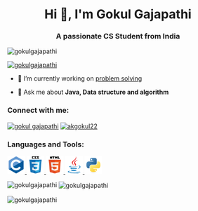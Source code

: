 

<!--
**gokulgajapathi/gokulgajapathi** is a ✨ _special_ ✨ repository because its `README.md` (this file) appears on your GitHub profile.-->

<h1 align="center">Hi 👋, I'm Gokul Gajapathi</h1>
<h3 align="center">A passionate CS Student from India</h3>

<p align="left"> <img src="https://komarev.com/ghpvc/?username=gokulgajapathi&label=Profile%20views&color=0e75b6&style=flat" alt="gokulgajapathi" /> </p>

<p align="left"> <a href="https://github.com/ryo-ma/github-profile-trophy"><img src="https://github-profile-trophy.vercel.app/?username=gokulgajapathi" alt="gokulgajapathi" /></a> </p>

- 🔭 I’m currently working on [problem solving](https://github.com/gokulgajapathi/programming-practice-2)

- 💬 Ask me about **Java, Data structure and algorithm**

<h3 align="left">Connect with me:</h3>
<p align="left">
<a href="https://linkedin.com/in/gokul gajapathi" target="blank"><img align="center" src="https://raw.githubusercontent.com/rahuldkjain/github-profile-readme-generator/master/src/images/icons/Social/linked-in-alt.svg" alt="gokul gajapathi" height="30" width="40" /></a>
<a href="https://www.hackerrank.com/akgokul22" target="blank"><img align="center" src="https://raw.githubusercontent.com/rahuldkjain/github-profile-readme-generator/master/src/images/icons/Social/hackerrank.svg" alt="akgokul22" height="30" width="40" /></a>
</p>

<h3 align="left">Languages and Tools:</h3>
<p align="left"> <a href="https://www.cprogramming.com/" target="_blank" rel="noreferrer"> <img src="https://raw.githubusercontent.com/devicons/devicon/master/icons/c/c-original.svg" alt="c" width="40" height="40"/> </a> <a href="https://www.w3schools.com/css/" target="_blank" rel="noreferrer"> <img src="https://raw.githubusercontent.com/devicons/devicon/master/icons/css3/css3-original-wordmark.svg" alt="css3" width="40" height="40"/> </a> <a href="https://www.w3.org/html/" target="_blank" rel="noreferrer"> <img src="https://raw.githubusercontent.com/devicons/devicon/master/icons/html5/html5-original-wordmark.svg" alt="html5" width="40" height="40"/> </a> <a href="https://www.java.com" target="_blank" rel="noreferrer"> <img src="https://raw.githubusercontent.com/devicons/devicon/master/icons/java/java-original.svg" alt="java" width="40" height="40"/> </a> <a href="https://www.python.org" target="_blank" rel="noreferrer"> <img src="https://raw.githubusercontent.com/devicons/devicon/master/icons/python/python-original.svg" alt="python" width="40" height="40"/> </a> </p>

<p><img align="left" src="https://github-readme-stats.vercel.app/api/top-langs?username=gokulgajapathi&show_icons=true&locale=en&layout=compact" alt="gokulgajapathi" /></p>

<p>&nbsp;<img align="center" src="https://github-readme-stats.vercel.app/api?username=gokulgajapathi&show_icons=true&locale=en" alt="gokulgajapathi" /></p>

<p><img align="center" src="https://github-readme-streak-stats.herokuapp.com/?user=gokulgajapathi&" alt="gokulgajapathi" /></p>
